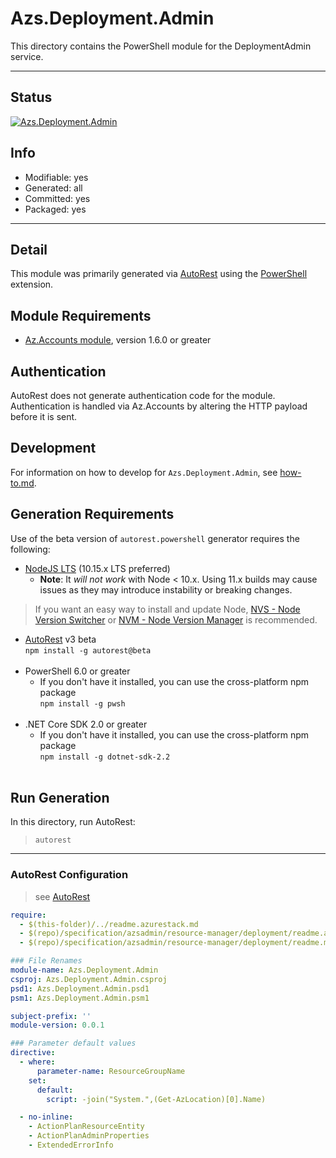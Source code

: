 <!-- region Generated -->

# Azs.Deployment.Admin

This directory contains the PowerShell module for the DeploymentAdmin service.

---

## Status

[![Azs.Deployment.Admin](https://img.shields.io/powershellgallery/v/Azs.Deployment.Admin.svg?style=flat-square&label=Azs.Deployment.Admin "Azs.Deployment.Admin")](https://www.powershellgallery.com/packages/Azs.Deployment.Admin/)

## Info

- Modifiable: yes
- Generated: all
- Committed: yes
- Packaged: yes

---

## Detail

This module was primarily generated via [AutoRest](https://github.com/Azure/autorest) using the [PowerShell](https://github.com/Azure/autorest.powershell) extension.

## Module Requirements

- [Az.Accounts module](https://www.powershellgallery.com/packages/Az.Accounts/), version 1.6.0 or greater

## Authentication

AutoRest does not generate authentication code for the module. Authentication is handled via Az.Accounts by altering the HTTP payload before it is sent.

## Development

For information on how to develop for `Azs.Deployment.Admin`, see [how-to.md](how-to.md).
<!-- endregion -->

## Generation Requirements

Use of the beta version of `autorest.powershell` generator requires the following:

- [NodeJS LTS](https://nodejs.org) (10.15.x LTS preferred)
  - **Note**: It *will not work* with Node < 10.x. Using 11.x builds may cause issues as they may introduce instability or breaking changes.

> If you want an easy way to install and update Node, [NVS - Node Version Switcher](../nodejs/installing-via-nvs.md) or [NVM - Node Version Manager](../nodejs/installing-via-nvm.md) is recommended.

- [AutoRest](https://aka.ms/autorest) v3 beta <br>`npm install -g autorest@beta`<br>&nbsp;
- PowerShell 6.0 or greater
  - If you don't have it installed, you can use the cross-platform npm package <br>`npm install -g pwsh`<br>&nbsp;
- .NET Core SDK 2.0 or greater
  - If you don't have it installed, you can use the cross-platform npm package <br>`npm install -g dotnet-sdk-2.2`<br>&nbsp;

## Run Generation

In this directory, run AutoRest:
> `autorest`

---

### AutoRest Configuration

> see [AutoRest](https://aka.ms/autorest)

``` yaml
require:
  - $(this-folder)/../readme.azurestack.md
  - $(repo)/specification/azsadmin/resource-manager/deployment/readme.azsautogen.md
  - $(repo)/specification/azsadmin/resource-manager/deployment/readme.md

### File Renames
module-name: Azs.Deployment.Admin
csproj: Azs.Deployment.Admin.csproj
psd1: Azs.Deployment.Admin.psd1
psm1: Azs.Deployment.Admin.psm1

subject-prefix: ''
module-version: 0.0.1

### Parameter default values
directive:
  - where:
      parameter-name: ResourceGroupName
    set:
      default:
        script: -join("System.",(Get-AzLocation)[0].Name)

  - no-inline:
    - ActionPlanResourceEntity
    - ActionPlanAdminProperties
    - ExtendedErrorInfo

```
